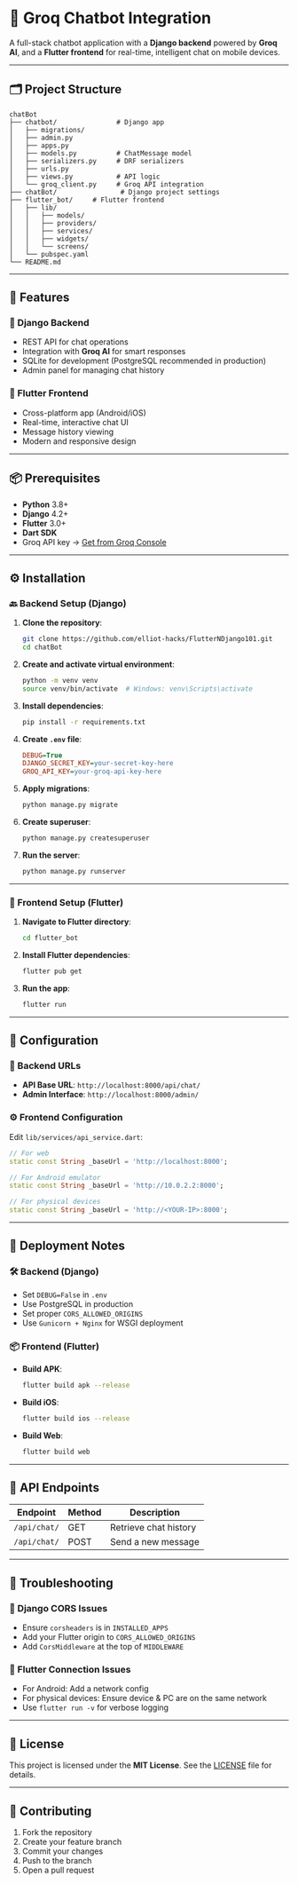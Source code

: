 
# 💬 Groq Chatbot Integration

A full-stack chatbot application with a **Django backend** powered by **Groq AI**, and a **Flutter frontend** for real-time, intelligent chat on mobile devices.

---

## 🗂️ Project Structure

```
chatBot
├── chatbot/               # Django app
│   ├── migrations/
│   ├── admin.py
│   ├── apps.py
│   ├── models.py          # ChatMessage model
│   ├── serializers.py     # DRF serializers
│   ├── urls.py
│   ├── views.py           # API logic
│   └── groq_client.py     # Groq API integration
├── chatBot/                # Django project settings
├── flutter_bot/     # Flutter frontend
│   ├── lib/
│   │   ├── models/
│   │   ├── providers/
│   │   ├── services/
│   │   ├── widgets/
│   │   └── screens/
│   └── pubspec.yaml
└── README.md
```

---

## 🚀 Features

### 🔧 Django Backend
- REST API for chat operations
- Integration with **Groq AI** for smart responses
- SQLite for development (PostgreSQL recommended in production)
- Admin panel for managing chat history

### 📱 Flutter Frontend
- Cross-platform app (Android/iOS)
- Real-time, interactive chat UI
- Message history viewing
- Modern and responsive design

---

## 📦 Prerequisites

- **Python** 3.8+
- **Django** 4.2+
- **Flutter** 3.0+
- **Dart SDK**
- Groq API key → [Get from Groq Console](https://console.groq.com/)

---

## ⚙️ Installation

### 🔙 Backend Setup (Django)

1. **Clone the repository**:
   ```bash
   git clone https://github.com/elliot-hacks/FlutterNDjango101.git
   cd chatBot
   ```

2. **Create and activate virtual environment**:
   ```bash
   python -m venv venv
   source venv/bin/activate  # Windows: venv\Scripts\activate
   ```

3. **Install dependencies**:
   ```bash
   pip install -r requirements.txt
   ```

4. **Create `.env` file**:
   ```ini
   DEBUG=True
   DJANGO_SECRET_KEY=your-secret-key-here
   GROQ_API_KEY=your-groq-api-key-here
   ```

5. **Apply migrations**:
   ```bash
   python manage.py migrate
   ```

6. **Create superuser**:
   ```bash
   python manage.py createsuperuser
   ```

7. **Run the server**:
   ```bash
   python manage.py runserver
   ```

---

### 📲 Frontend Setup (Flutter)

1. **Navigate to Flutter directory**:
   ```bash
   cd flutter_bot
   ```

2. **Install Flutter dependencies**:
   ```bash
   flutter pub get
   ```

3. **Run the app**:
   ```bash
   flutter run
   ```

---

## 🔧 Configuration

### 🔗 Backend URLs

- **API Base URL**: `http://localhost:8000/api/chat/`  
- **Admin Interface**: `http://localhost:8000/admin/`

### ⚙️ Frontend Configuration

Edit `lib/services/api_service.dart`:

```dart
// For web
static const String _baseUrl = 'http://localhost:8000';

// For Android emulator
static const String _baseUrl = 'http://10.0.2.2:8000';

// For physical devices
static const String _baseUrl = 'http://<YOUR-IP>:8000';
```

---

## 🚀 Deployment Notes

### 🛠️ Backend (Django)
- Set `DEBUG=False` in `.env`
- Use PostgreSQL in production
- Set proper `CORS_ALLOWED_ORIGINS`
- Use `Gunicorn + Nginx` for WSGI deployment

### 📦 Frontend (Flutter)
- **Build APK**:
  ```bash
  flutter build apk --release
  ```

- **Build iOS**:
  ```bash
  flutter build ios --release
  ```

- **Build Web**:
  ```bash
  flutter build web
  ```

---

## 📡 API Endpoints

| Endpoint        | Method | Description            |
|-----------------|--------|------------------------|
| `/api/chat/`    | GET    | Retrieve chat history  |
| `/api/chat/`    | POST   | Send a new message     |

---


## 🧩 Troubleshooting

### 🔄 Django CORS Issues
- Ensure `corsheaders` is in `INSTALLED_APPS`
- Add your Flutter origin to `CORS_ALLOWED_ORIGINS`
- Add `CorsMiddleware` at the top of `MIDDLEWARE`

### 📡 Flutter Connection Issues
- For Android: Add a network config
- For physical devices: Ensure device & PC are on the same network
- Use `flutter run -v` for verbose logging

---

## 📜 License

This project is licensed under the **MIT License**. See the [LICENSE](./LICENSE) file for details.

---

## 🤝 Contributing

1. Fork the repository  
2. Create your feature branch  
3. Commit your changes  
4. Push to the branch  
5. Open a pull request